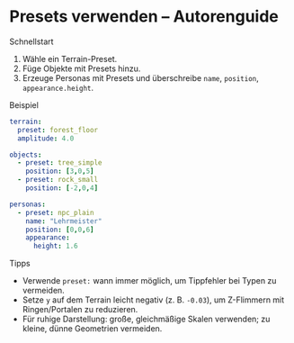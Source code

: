 # Presets verwenden – Autorenguide

Schnellstart
1) Wähle ein Terrain-Preset.
2) Füge Objekte mit Presets hinzu.
3) Erzeuge Personas mit Presets und überschreibe `name`, `position`, `appearance.height`.

Beispiel
```yaml
terrain:
  preset: forest_floor
  amplitude: 4.0

objects:
  - preset: tree_simple
    position: [3,0,5]
  - preset: rock_small
    position: [-2,0,4]

personas:
  - preset: npc_plain
    name: "Lehrmeister"
    position: [0,0,6]
    appearance:
      height: 1.6
```

Tipps
- Verwende `preset:` wann immer möglich, um Tippfehler bei Typen zu vermeiden.
- Setze `y` auf dem Terrain leicht negativ (z. B. `-0.03`), um Z-Flimmern mit Ringen/Portalen zu reduzieren.
- Für ruhige Darstellung: große, gleichmäßige Skalen verwenden; zu kleine, dünne Geometrien vermeiden.
